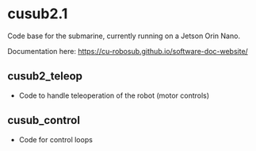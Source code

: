 # cusub2.1
Code base for the submarine, currently running on a Jetson Orin Nano.

Documentation here: https://cu-robosub.github.io/software-doc-website/

## cusub2_teleop
- Code to handle teleoperation of the robot (motor controls)

## cusub_control <IN DEVELOPMENT>
- Code for control loops
